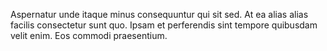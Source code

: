 Aspernatur unde itaque minus consequuntur qui sit sed.
At ea alias alias facilis consectetur sunt quo.
Ipsam et perferendis sint tempore quibusdam velit enim.
Eos commodi praesentium.